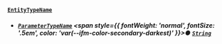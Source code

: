 #### [`EntityTypeName`](#)


- ##### [`ParameterTypeName`](#) <span style={{ fontWeight: 'normal', fontSize: '.5em', color: 'var(--ifm-color-secondary-darkest)' }}>●</span> [`String`](docs/graphql/scalars/string)


